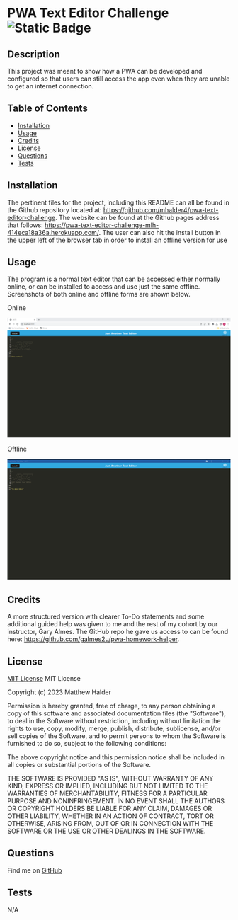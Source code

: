 # PWA Text Editor Challenge	![Static Badge](https://img.shields.io/badge/MIT_License-grey)
## Description
This project was meant to show how a PWA can be developed and configured so that users can still access the app even when they are unable to get an internet connection.
## Table of Contents
- [Installation](#installation)
- [Usage](#usage)
- [Credits](#credits)
- [License](#license)
- [Questions](#questions)
- [Tests](#tests)
## Installation
The pertinent files for the project, including this README can all be found in the Github repository located at: https://github.com/mhalder4/pwa-text-editor-challenge. The website can be found at the Github pages address that follows: https://pwa-text-editor-challenge-mlh-414eca18a36a.herokuapp.com/. The user can also hit the install button in the upper left of the browser tab in order to install an offline version for use
## Usage
The program is a normal text editor that can be accessed either normally online, or can be installed to access and use just the same offline. Screenshots of both online and offline forms are shown below.

Online

![A screen shot of the program running in the browser](./assets/images/pwa-text-editor-online.png)

Offline

![A screen shot of the program running locally](./assets/images/pwa-text-editor-offline.png)

## Credits
A more structured version with clearer To-Do statements and some additional guided help was given to me and the rest of my cohort by our instructor, Gary Almes. The GitHub repo he gave us access to can be found here: https://github.com/galmes2u/pwa-homework-helper.
## License
[MIT License](https://choosealicense.com/licenses/mit/)
MIT License

Copyright (c) 2023 Matthew Halder

Permission is hereby granted, free of charge, to any person obtaining a copy
of this software and associated documentation files (the "Software"), to deal
in the Software without restriction, including without limitation the rights
to use, copy, modify, merge, publish, distribute, sublicense, and/or sell
copies of the Software, and to permit persons to whom the Software is
furnished to do so, subject to the following conditions:

The above copyright notice and this permission notice shall be included in all
copies or substantial portions of the Software.

THE SOFTWARE IS PROVIDED "AS IS", WITHOUT WARRANTY OF ANY KIND, EXPRESS OR
IMPLIED, INCLUDING BUT NOT LIMITED TO THE WARRANTIES OF MERCHANTABILITY,
FITNESS FOR A PARTICULAR PURPOSE AND NONINFRINGEMENT. IN NO EVENT SHALL THE
AUTHORS OR COPYRIGHT HOLDERS BE LIABLE FOR ANY CLAIM, DAMAGES OR OTHER
LIABILITY, WHETHER IN AN ACTION OF CONTRACT, TORT OR OTHERWISE, ARISING FROM,
OUT OF OR IN CONNECTION WITH THE SOFTWARE OR THE USE OR OTHER DEALINGS IN THE
SOFTWARE.
## Questions
Find me on [GitHub](https://github.com/mhalder4)
## Tests
N/A
